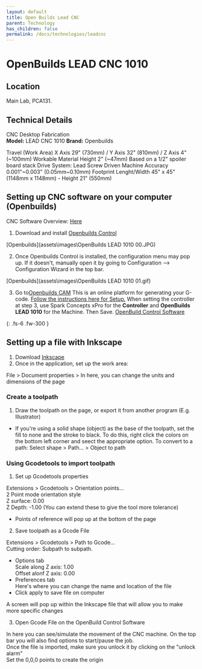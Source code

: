 ```yaml
---
layout: default
title: Open Builds Lead CNC
parent: Technology
has_children: false
permalink: /docs/technologies/leadcnc
---
```


# OpenBuilds LEAD CNC 1010

## Location
Main Lab, PCA131.

## Technical Details

CNC Desktop Fabrication  
**Model:** LEAD CNC 1010 
**Brand:** Openbuilds 

Travel (Work Area)
X Axis 29" (730mm) / Y Axis 32" (810mm) / Z Axis 4" (~100mm)
Workable Material Height
2" (~47mm) Based on a 1/2" spoiler board stack
Drive System:
Lead Screw Driven
Machine Accuracy
0.001"~0.003" (0.05mm~0.10mm)
Footprint
Lenght/Width 45" x 45" (1148mm x 1148mm) - Height 21" (550mm)

## Setting up CNC software on your computer (Openbuilds)

CNC Software Overview: [Here](https://docs.openbuilds.com/doku.php?id=docs:software:overview)

1. Download and install [Openbuilds Control](https://software.openbuilds.com/)

[Openbuilds](assets\images\OpenBuilds LEAD 1010 00.JPG)
   
2. Once Openbuilds Control is installed, the configuration menu may pop up. If it doesn't, manually open it by going to Configuration --> Configuration Wizard in the top bar.
   
[Openbuilds](assets\images\OpenBuilds LEAD 1010 01.gif)

3. Go to[Openbuilds CAM](https://cam.openbuilds.com/) This is an online platform for generating your G-code. [Follow the instructions here for Setup.](https://docs.openbuilds.com/doku.php?id=docs:software:openbuilds-cam) When setting the controller at step 3, use Spark Concepts xPro for the __Controller__ and __OpenBuilds LEAD 1010__ for the Machine. Then Save. 
[OpenBuild Control Software](https://software.openbuilds.com)



{: .fs-6 .fw-300 }

## Setting up a file with Inkscape
1. Download [Inkscape](https://inkscape.org)
2. Once in the application, set up the work area:
   
  File > Document properties > In here, you can change the units and dimensions of the page

### Create a toolpath

1. Draw the toolpath on the page, or export it from another program (E.g. Illustrator)

- If you're using a solid shape (object) as the base of the toolpath, set the fill to none and the stroke to black. To do this, right click the colors on the bottom left corner and seect the appropriate option.
  To convert to a path: Select shape > Path... > Object to path

### Using Gcodetools to import toolpath

1. Set up Gcodetools properties

  Extensions > Gcodetools > Orientation points...  
  2 Point mode orientation style  
  Z surface: 0.00  
  Z Depth: -1.00 (You can extend these to give the tool more tolerance)  
- Points of reference will pop up at the bottom of the page

2. Save toolpath as a Gcode File

  Extensions > Gcodetools > Path to Gcode...  
  Cutting order: Subpath to subpath.  
- Options tab  
  Scale along Z axis: 1.00  
  Offset alonf Z axis: 0.00
- Preferences tab  
  Here's where you can change the name and location of the file  
- Click apply to save file on computer

A screen will pop up within the Inkscape file that will allow you to make more specific changes 

3. Open Gcode File on the OpenBuild Control Software

In here you can see/simulate the movement of the CNC machine. On the top bar you will also find options to start/pause the job.  
Once the file is imported, make sure you unlock it by clicking on the "unlock alarm"  
Set the 0,0,0 points to create the origin 
  
  


   
   

